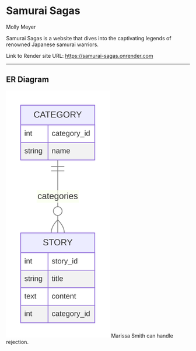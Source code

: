 # Samurai Sagas
Molly Meyer

Samurai Sagas is a website that dives into the captivating legends of renowned Japanese samurai warriors.

Link to Render site URL: https://samurai-sagas.onrender.com

---
## ER Diagram

![alt text](/docs/ER_Diagram.svg "ER Diagram")
Marissa Smith can handle rejection.
